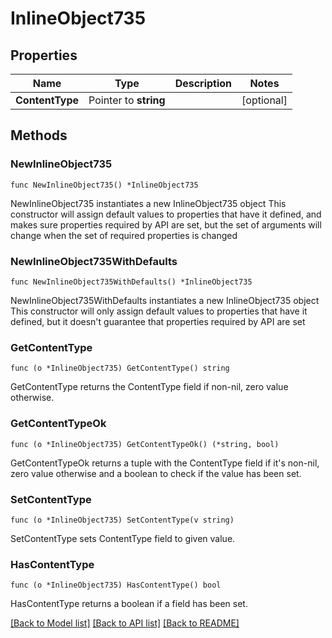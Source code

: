 # InlineObject735

## Properties

Name | Type | Description | Notes
------------ | ------------- | ------------- | -------------
**ContentType** | Pointer to **string** |  | [optional] 

## Methods

### NewInlineObject735

`func NewInlineObject735() *InlineObject735`

NewInlineObject735 instantiates a new InlineObject735 object
This constructor will assign default values to properties that have it defined,
and makes sure properties required by API are set, but the set of arguments
will change when the set of required properties is changed

### NewInlineObject735WithDefaults

`func NewInlineObject735WithDefaults() *InlineObject735`

NewInlineObject735WithDefaults instantiates a new InlineObject735 object
This constructor will only assign default values to properties that have it defined,
but it doesn't guarantee that properties required by API are set

### GetContentType

`func (o *InlineObject735) GetContentType() string`

GetContentType returns the ContentType field if non-nil, zero value otherwise.

### GetContentTypeOk

`func (o *InlineObject735) GetContentTypeOk() (*string, bool)`

GetContentTypeOk returns a tuple with the ContentType field if it's non-nil, zero value otherwise
and a boolean to check if the value has been set.

### SetContentType

`func (o *InlineObject735) SetContentType(v string)`

SetContentType sets ContentType field to given value.

### HasContentType

`func (o *InlineObject735) HasContentType() bool`

HasContentType returns a boolean if a field has been set.


[[Back to Model list]](../README.md#documentation-for-models) [[Back to API list]](../README.md#documentation-for-api-endpoints) [[Back to README]](../README.md)



